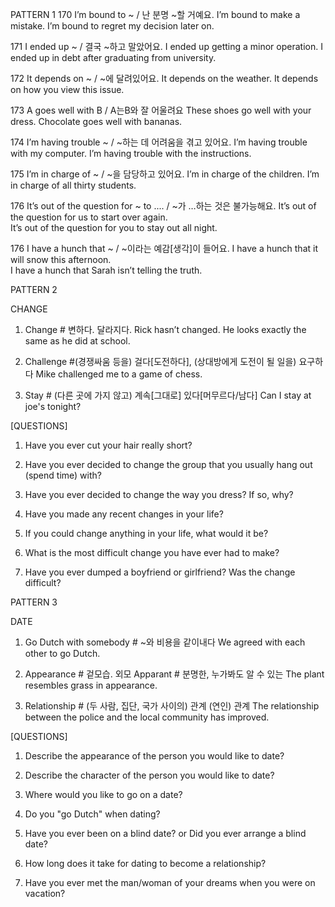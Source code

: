 PATTERN 1
170  I’m bound to ~ / 난 분명 ~할 거예요.
I’m bound to make a mistake.
I’m bound to regret my decision later on.

 

171  I ended up ~ / 결국 ~하고 말았어요.
I ended up getting a minor operation.
I ended up in debt after graduating from university.

 

172  It depends on ~ / ~에 달려있어요.
It depends on the weather.
It depends on how you view this issue.

 

173  A goes well with B / A는B와 잘 어울려요
These shoes go well with your dress. 
Chocolate goes well with bananas.

 

174  I’m having trouble ~ / ~하는 데 어려움을 겪고 있어요.
I’m having trouble with my computer. 
I’m having trouble with the instructions.

 

175  I’m in charge of ~ / ~을 담당하고 있어요.
I’m in charge of the children.
I’m in charge of all thirty students.

 

176  It’s out of the question for ~ to .... / ~가 …하는 것은 불가능해요.
It’s out of the question for us to start over again.  
It’s out of the question for you to stay out all night.

 

176  I have a hunch that ~ / ~이라는 예감[생각]이 들어요.
I have a hunch that it will snow this afternoon.  
I have a hunch that Sarah isn’t telling the truth.


PATTERN 2

CHANGE
1. Change # 변하다. 달라지다.
Rick hasn’t changed. He looks exactly the same as he did at school.

2. Challenge #(경쟁싸움 등을) 걸다[도전하다], (상대방에게 도전이 될 일을) 요구하다
Mike challenged me to a game of chess.

3. Stay # (다른 곳에 가지 않고) 계속[그대로] 있다[머무르다/남다]
Can I stay at joe's tonight?

[QUESTIONS]

1. Have you ever cut your hair really short?

2. Have you ever decided to change the group that you usually hang out (spend time) with?

3. Have you ever decided to change the way you dress? If so, why?

4. Have you made any recent changes in your life?

5. If you could change anything in your life, what would it be?

6. What is the most difficult change you have ever had to make?

7. Have you ever dumped a boyfriend or girlfriend? Was the change difficult?

PATTERN 3

DATE
1. Go Dutch with somebody # ~와 비용을 같이내다
We agreed with each other to go Dutch. 

2. Appearance # 겉모습. 외모
     Apparant # 분명한, 누가봐도 알 수 있는
The plant resembles grass in appearance. 

3. Relationship # (두 사람, 집단, 국가 사이의) 관계
                          (연인) 관계
The relationship between the police and the local community has improved. 


[QUESTIONS]
1. Describe the appearance of the person you would like to date?

2. Describe the character of the person you would like to date?

3. Where would you like to go on a date?

4. Do you "go Dutch" when dating?

5. Have you ever been on a blind date? or Did you ever arrange a blind date?

6. How long does it take for dating to become a relationship?

7. Have you ever met the man/woman of your dreams when you were on vacation?
